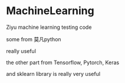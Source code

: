 # MachineLearning
Ziyu machine learning testing code

some from 莫凡python

really useful

the other part from Tensorflow, Pytorch, Keras

and sklearn library is really very useful
